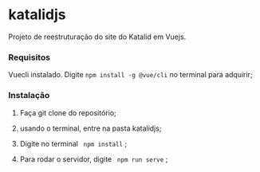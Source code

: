 # katalidjs

Projeto de reestruturação do site do Katalid em Vuejs.

### Requisitos

Vuecli instalado. Digite ``` npm install -g @vue/cli ```  no terminal para adquirir; 

### Instalação

1. Faça git clone do repositório;

2. usando o terminal, entre na pasta katalidjs;

3. Digite no terminal ``` npm install``` ;

4. Para rodar o servidor, digite ``` npm run serve``` ;
